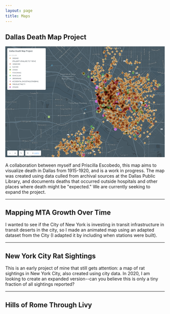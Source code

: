 ```yaml
---
layout: page
title: Maps
---
```


## Dallas Death Map Project

![The overview of the Dallas Death Map](https://github.com/isawil/isawil.github.io/blob/master/assets/ddm-2019-02.png?raw=true)

A collaboration between myself and Priscilla Escobedo, this map aims to visualize death in Dallas from 1915-1920, and is a work in progress. The map was created using data culled from archival sources at the Dallas Public Library, and documents deaths that occurred outside hospitals and other places where death might be "expected." We are currently seeking to expand the project.

---

## Mapping MTA Growth Over Time

I wanted to see if the City of New York is investing in transit infrastructure in transit deserts in the city, so I made an animated map using an adapted dataset from the City (I adapted it by including when stations were built).

---

## New York City Rat Sightings

This is an early project of mine that still gets attention: a map of rat sightings in New York City, also created using city data. In 2020, I am looking to create an expanded version--can you believe this is only a tiny fraction of all sightings reported?

---

## Hills of Rome Through Livy
